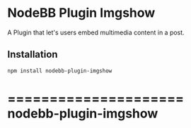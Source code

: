 # NodeBB Plugin Imgshow

A Plugin that let's users embed multimedia content in a post.

## Installation

    npm install nodebb-plugin-imgshow



=====================
nodebb-plugin-imgshow
=====================

